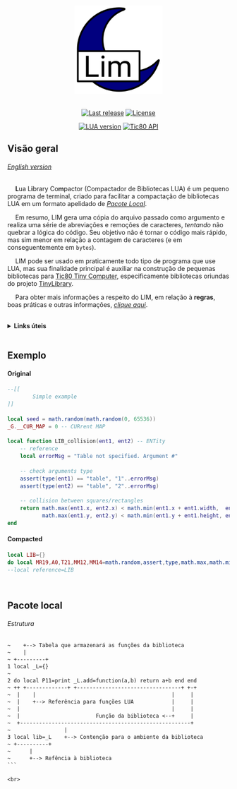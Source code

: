 <div align="center">
    <img src="https://github.com/duckafire/LIM/blob/main/lim-icon.png" width="200"/>
</div>

<br>

<div align="center">
    <p>
   		<a href=""><img alt="Last release" src="https://img.shields.io/badge/Last%20release-v0.1.0-%2325a319"/></a>
    	<a href=""><img alt="License" src="https://img.shields.io/badge/License-MIT-%23a61f82"/></a>
    </p>
    <p>
    	<a href=""><img alt="LUA version" src="https://img.shields.io/badge/LUA%20version-5.4-%236d1993"/></a>
    	<a href=""><img alt="Tic80 API" src="https://img.shields.io/badge/Tic80%20API-1.0.2164-blue"/></a>
	</p>
</div>

## Visão geral
###### [English version](https://github.com/duckafire/LIM/blob/main/README.md)
&emsp; **L**ua L**i**brary Co**m**pactor (Compactador de Bibliotecas LUA) é um pequeno programa de terminal, criado para facilitar a compactação de bibliotecas LUA em um formato apelidado de [*Pacote Local*](#pacote-local). <br>

&emsp; Em resumo, LIM gera uma cópia do arquivo passado como argumento e realiza uma série de abreviações e remoções de caracteres, *tentando* não quebrar a lógica do código. Seu objetivo não é tornar o código mais rápido, mas sim menor em relação a contagem de caracteres (e em conseguentemente em `bytes`). <br>

&emsp; LIM pode ser usado em praticamente todo tipo de programa que use LUA, mas sua finalidade principal é auxiliar na construção de pequenas bibliotecas para [Tic80 Tiny Computer](https://tic80.com "Site oficial"), especificamente bibliotecas oriundas do projeto [TinyLibrary](https;//github.com/duckafire/TinyLibrary "Repositório"). <br>

&emsp; Para obter mais informações a respeito do LIM, em relação à **regras**, boas práticas e outras informações, [*clique aqui*](https://github.com/duckafire/LIM/tree/main/info/pt-br/README-info.ptbr.md "Documentação oficial do LIM"). <br> <br>

<details><summary><b>Links úteis</b></summary>
	<ul>
		<details><summary>LUA</summary>
			<ul>
				<p><a href="https://lua.org"><li> Site</li></a></p>
				<p><a href="https://github.com/lua/lua"><li>GitHub</li></a></p>
			</ul>
		</details>
		<details><summary>Tic80</summary>
			<ul>
				<p><a href="https://github.com/nesbox/tic-80/wiki/api)"><li>API</li></a></p>
				<p><a href="https://tic80.com"><li>Site</li></a></p>
				<p><a href="https://github.com/nesbox/TIC-80"><li>GitHub</li></a></p>
			</ul>
		</details>
	</ul>
</details>

<br>

## Exemplo

#### Original

``` lua
--[[
		Simple example
]]

local seed = math.random(math.random(0, 65536))
_G.__CUR_MAP = 0 -- CURrent MAP

local function LIB_collision(ent1, ent2) -- ENTity
	-- reference
	local errorMsg = "Table not specified. Argument #"

	-- check arguments type
	assert(type(ent1) == "table", "1"..errorMsg)
	assert(type(ent2) == "table", "2"..errorMsg)

	-- collision between squares/rectangles
	return math.max(ent1.x, ent2.x) < math.min(ent1.x + ent1.width,  ent2.x + ent2.width ) &&
		   math.max(ent1.y, ent2.y) < math.min(ent1.y + ent1.height, ent2.y + ent2.height)
end
```

#### Compacted

``` lua
local LIB={}
do local MR19,A0,T21,MM12,MM14=math.random,assert,type,math.max,math.min local seed=MR19(MR19(0,65536))__CUR_MAP=0 LIB.collision=function(a,b)local c="Table not specified. Argument #" A0(T21(a)=="table","1"..c)A0(T21(b)=="table","2"..c)return MM12(a.x,b.x)<MM14(a.x+a.width,b.x+b.width)&&MM12(a.y,b.y)<MM14(a.y+a.height,b.y+b.height)end end
--local reference=LIB
```

<br>

## Pacote local
###### Estrutura

````
~    +--> Tabela que armazenará as funções da biblioteca
~    |
~ +---------+
1 local _L={}
~
2 do local P11=print _L.add=function(a,b) return a+b end end
~ ++ +-------------+ +---------------------------------+ +-+
~  |    |                                           |     |
~  |    +--> Referência para funções LUA            |     |                      
~  |                                                |     |
~  |                        Função da biblioteca <--+     |
~  +------------------------------------------------------+
~                 |
3 local lib=_L    +--> Contenção para o ambiente da biblioteca
~ +----------+                   
~      |
~      +--> Refência à biblioteca
```

<br>
